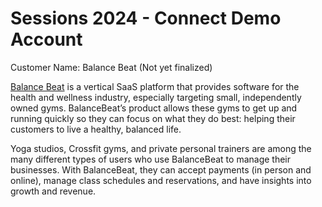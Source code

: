 # Sessions 2024 - Connect Demo Account
Customer Name: Balance Beat (Not yet finalized)

[Balance Beat](https://docs.google.com/document/d/1I7tWVwiWEbrqL9_QSP_kPojMjGRGQ-6soCoEouaZ7iQ/edit#heading=h.nrnkvuhrleon) is a vertical SaaS platform that provides software for the health and wellness industry, especially targeting small, independently owned gyms. BalanceBeat’s product allows these gyms to get up and running quickly so they can focus on what they do best: helping their customers to live a healthy, balanced life. 

Yoga studios, Crossfit gyms, and private personal trainers are among the many different types of users who use BalanceBeat to manage their businesses. With BalanceBeat, they can accept payments (in person and online), manage class schedules and reservations, and have insights into growth and revenue. 

